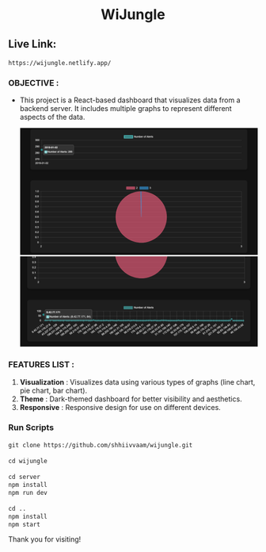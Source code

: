 <h1 align="center"> WiJungle </h1>

## Live Link:

    https://wijungle.netlify.app/

### OBJECTIVE :

* This project is a React-based dashboard that visualizes data from a backend server. It includes multiple graphs to represent different aspects of the data.

  ![1717315677634](image/README/1717315677634.png)![1717315694530](image/README/1717315694530.png)

### FEATURES LIST :

1. **Visualization** : Visualizes data using various types of graphs (line chart, pie chart, bar chart).
2. **Theme** : Dark-themed dashboard for better visibility and aesthetics.
3. **Responsive** : Responsive design for use on different devices.

### Run Scripts

```Terminal
git clone https://github.com/shhiivvaam/wijungle.git

cd wijungle

cd server
npm install
npm run dev

cd ..
npm install
npm start
```

Thank you for visiting!

